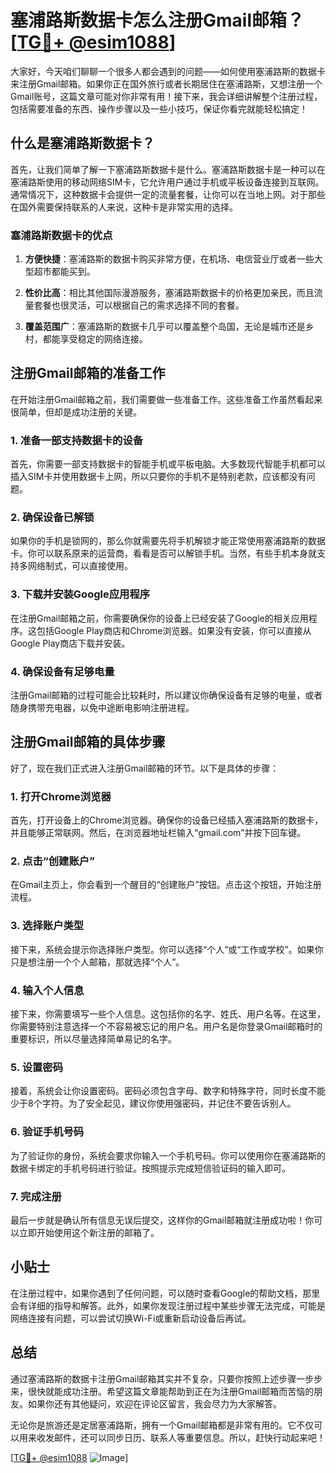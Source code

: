# 塞浦路斯数据卡怎么注册Gmail邮箱？[[TG💪+ @esim1088](https://t.me/s/esim1088)]

大家好，今天咱们聊聊一个很多人都会遇到的问题——如何使用塞浦路斯的数据卡来注册Gmail邮箱。如果你正在国外旅行或者长期居住在塞浦路斯，又想注册一个Gmail账号，这篇文章可能对你非常有用！接下来，我会详细讲解整个注册过程，包括需要准备的东西、操作步骤以及一些小技巧，保证你看完就能轻松搞定！

## 什么是塞浦路斯数据卡？

首先，让我们简单了解一下塞浦路斯数据卡是什么。塞浦路斯数据卡是一种可以在塞浦路斯使用的移动网络SIM卡，它允许用户通过手机或平板设备连接到互联网。通常情况下，这种数据卡会提供一定的流量套餐，让你可以在当地上网。对于那些在国外需要保持联系的人来说，这种卡是非常实用的选择。

### 塞浦路斯数据卡的优点

1. **方便快捷**：塞浦路斯的数据卡购买非常方便，在机场、电信营业厅或者一些大型超市都能买到。
   
2. **性价比高**：相比其他国际漫游服务，塞浦路斯数据卡的价格更加亲民，而且流量套餐也很灵活，可以根据自己的需求选择不同的套餐。

3. **覆盖范围广**：塞浦路斯的数据卡几乎可以覆盖整个岛国，无论是城市还是乡村，都能享受稳定的网络连接。

## 注册Gmail邮箱的准备工作

在开始注册Gmail邮箱之前，我们需要做一些准备工作。这些准备工作虽然看起来很简单，但却是成功注册的关键。

### 1. 准备一部支持数据卡的设备

首先，你需要一部支持数据卡的智能手机或平板电脑。大多数现代智能手机都可以插入SIM卡并使用数据卡上网，所以只要你的手机不是特别老款，应该都没有问题。

### 2. 确保设备已解锁

如果你的手机是锁网的，那么你就需要先将手机解锁才能正常使用塞浦路斯的数据卡。你可以联系原来的运营商，看看是否可以解锁手机。当然，有些手机本身就支持多网络制式，可以直接使用。

### 3. 下载并安装Google应用程序

在注册Gmail邮箱之前，你需要确保你的设备上已经安装了Google的相关应用程序。这包括Google Play商店和Chrome浏览器。如果没有安装，你可以直接从Google Play商店下载并安装。

### 4. 确保设备有足够电量

注册Gmail邮箱的过程可能会比较耗时，所以建议你确保设备有足够的电量，或者随身携带充电器，以免中途断电影响注册进程。

## 注册Gmail邮箱的具体步骤

好了，现在我们正式进入注册Gmail邮箱的环节。以下是具体的步骤：

### 1. 打开Chrome浏览器

首先，打开设备上的Chrome浏览器。确保你的设备已经插入塞浦路斯的数据卡，并且能够正常联网。然后，在浏览器地址栏输入“gmail.com”并按下回车键。

### 2. 点击“创建账户”

在Gmail主页上，你会看到一个醒目的“创建账户”按钮。点击这个按钮，开始注册流程。

### 3. 选择账户类型

接下来，系统会提示你选择账户类型。你可以选择“个人”或“工作或学校”。如果你只是想注册一个个人邮箱，那就选择“个人”。

### 4. 输入个人信息

接下来，你需要填写一些个人信息。这包括你的名字、姓氏、用户名等。在这里，你需要特别注意选择一个不容易被忘记的用户名。用户名是你登录Gmail邮箱时的重要标识，所以尽量选择简单易记的名字。

### 5. 设置密码

接着，系统会让你设置密码。密码必须包含字母、数字和特殊字符，同时长度不能少于8个字符。为了安全起见，建议你使用强密码，并记住不要告诉别人。

### 6. 验证手机号码

为了验证你的身份，系统会要求你输入一个手机号码。你可以使用你在塞浦路斯的数据卡绑定的手机号码进行验证。按照提示完成短信验证码的输入即可。

### 7. 完成注册

最后一步就是确认所有信息无误后提交，这样你的Gmail邮箱就注册成功啦！你可以立即开始使用这个新注册的邮箱了。

## 小贴士

在注册过程中，如果你遇到了任何问题，可以随时查看Google的帮助文档，那里会有详细的指导和解答。此外，如果你发现注册过程中某些步骤无法完成，可能是网络连接有问题，可以尝试切换Wi-Fi或重新启动设备后再试。

## 总结

通过塞浦路斯的数据卡注册Gmail邮箱其实并不复杂，只要你按照上述步骤一步步来，很快就能成功注册。希望这篇文章能帮助到正在为注册Gmail邮箱而苦恼的朋友。如果你还有其他疑问，欢迎在评论区留言，我会尽力为大家解答。

无论你是旅游还是定居塞浦路斯，拥有一个Gmail邮箱都是非常有用的。它不仅可以用来收发邮件，还可以同步日历、联系人等重要信息。所以，赶快行动起来吧！

[[TG💪+ @esim1088](https://t.me/s/esim1088) ![Image](https://i.postimg.cc/4NQfJmqS/Snipaste-2025-05-13-00-14-12.png)]